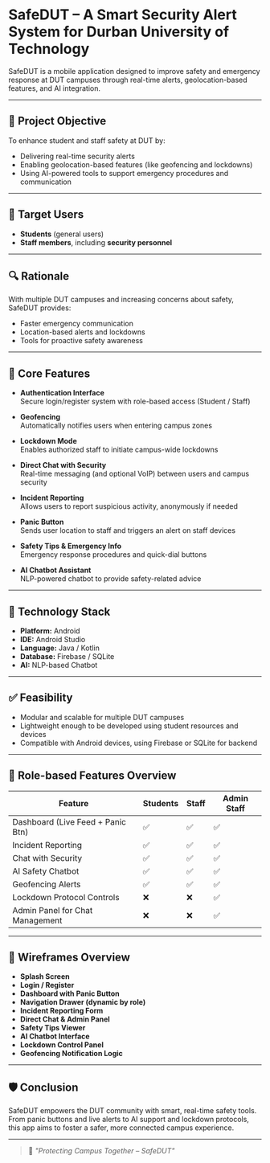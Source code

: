 # SafeDUT – A Smart Security Alert System for Durban University of Technology

SafeDUT is a mobile application designed to improve safety and emergency response at DUT campuses through real-time alerts, geolocation-based features, and AI integration.

---

## 📱 Project Objective

To enhance student and staff safety at DUT by:
- Delivering real-time security alerts
- Enabling geolocation-based features (like geofencing and lockdowns)
- Using AI-powered tools to support emergency procedures and communication

---

## 👥 Target Users

- **Students** (general users)
- **Staff members**, including **security personnel** 

---

## 🔍 Rationale

With multiple DUT campuses and increasing concerns about safety, SafeDUT provides:
- Faster emergency communication
- Location-based alerts and lockdowns
- Tools for proactive safety awareness

---

## 🚀 Core Features

- **Authentication Interface**  
  Secure login/register system with role-based access (Student / Staff)

- **Geofencing**  
  Automatically notifies users when entering campus zones

- **Lockdown Mode**  
  Enables authorized staff to initiate campus-wide lockdowns

- **Direct Chat with Security**  
  Real-time messaging (and optional VoIP) between users and campus security

- **Incident Reporting**  
  Allows users to report suspicious activity, anonymously if needed

- **Panic Button**  
  Sends user location to staff and triggers an alert on staff devices

- **Safety Tips & Emergency Info**  
  Emergency response procedures and quick-dial buttons

- **AI Chatbot Assistant**  
  NLP-powered chatbot to provide safety-related advice

---

## 🤖 Technology Stack

- **Platform:** Android
- **IDE:** Android Studio
- **Language:** Java / Kotlin
- **Database:** Firebase / SQLite
- **AI:** NLP-based Chatbot

---

## ✅ Feasibility

- Modular and scalable for multiple DUT campuses
- Lightweight enough to be developed using student resources and devices
- Compatible with Android devices, using Firebase or SQLite for backend

---

## 🔐 Role-based Features Overview

| Feature                             | Students | Staff | Admin Staff |
|-------------------------------------|----------|--------|-------------|
| Dashboard (Live Feed + Panic Btn)   | ✅       | ✅    | ✅          |
| Incident Reporting                  | ✅       | ✅    | ✅          |
| Chat with Security                  | ✅       | ✅    | ✅          |
| AI Safety Chatbot                   | ✅       | ✅    | ✅          |
| Geofencing Alerts                   | ✅       | ✅    | ✅          |
| Lockdown Protocol Controls          | ❌       | ❌    | ✅          |
| Admin Panel for Chat Management     | ❌       | ❌    | ✅          |

---

## 📌 Wireframes Overview

- **Splash Screen**
- **Login / Register**
- **Dashboard with Panic Button**
- **Navigation Drawer (dynamic by role)**
- **Incident Reporting Form**
- **Direct Chat & Admin Panel**
- **Safety Tips Viewer**
- **AI Chatbot Interface**
- **Lockdown Control Panel**
- **Geofencing Notification Logic**

---

## 🛡️ Conclusion

SafeDUT empowers the DUT community with smart, real-time safety tools. From panic buttons and live alerts to AI support and lockdown protocols, this app aims to foster a safer, more connected campus experience.

---

> 📍 *"Protecting Campus Together – SafeDUT"*
